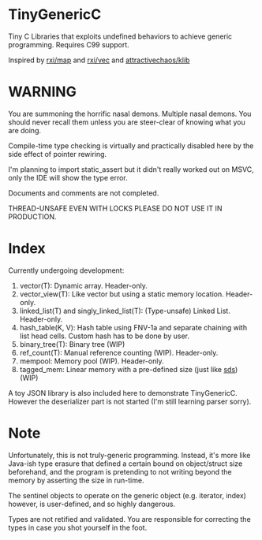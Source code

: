 # TinyGenericC
Tiny C Libraries that exploits undefined behaviors to achieve generic programming. Requires C99 support.

Inspired by [rxi/map](https://github.com/rxi/map) and [rxi/vec](https://github.com/rxi/vec) and [attractivechaos/klib](https://github.com/attractivechaos/klib)

# WARNING
You are summoning the horrific nasal demons. Multiple nasal demons. You should never recall them unless you are steer-clear of knowing what you are doing. 

Compile-time type checking is virtually and practically disabled here by the side effect of pointer rewiring. 

I'm planning to import static_assert but it didn't really worked out on MSVC, only the IDE will show the type error.

Documents and comments are not completed. 

THREAD-UNSAFE EVEN WITH LOCKS PLEASE DO NOT USE IT IN PRODUCTION.

# Index
Currently undergoing development:
1. vector(T): Dynamic array. Header-only.
2. vector_view(T): Like vector but using a static memory location. Header-only.
3. linked_list(T) and singly_linked_list(T): (Type-unsafe) Linked List. Header-only.
4. hash_table(K, V): Hash table using FNV-1a and separate chaining with list head cells. Custom hash has to be done by user.
5. binary_tree(T): Binary tree (WIP)
6. ref_count(T): Manual reference counting (WIP). Header-only.
7. mempool: Memory pool (WIP). Header-only.
8. tagged_mem: Linear memory with a pre-defined size (just like [sds](https://github.com/antirez/sds)) (WIP)

A toy JSON library is also included here to demonstrate TinyGenericC. However the deserializer part is not started (I'm still learning parser sorry).

# Note
Unfortunately, this is not truly-generic programming. Instead, it's more like Java-ish type erasure that defined a certain bound on object/struct size beforehand, and the program is pretending to not writing beyond the memory by asserting the size in run-time. 

The sentinel objects to operate on the generic object (e.g. iterator, index) however, is user-defined, and so highly dangerous. 

Types are not retified and validated. You are responsible for correcting the types in case you shot yourself in the foot.
